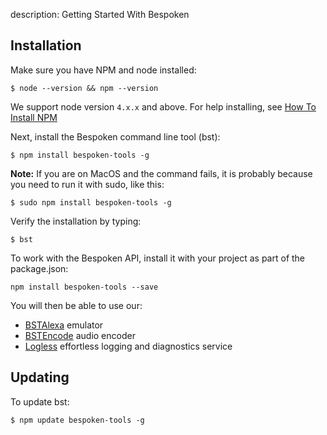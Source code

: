 description: Getting Started With Bespoken

## Installation

Make sure you have NPM and node installed:
```
$ node --version && npm --version
```
We support node version `4.x.x` and above.  For help installing, see [How To Install NPM](http://blog.npmjs.org/post/85484771375/how-to-install-npm)


Next, install the Bespoken command line tool (bst):
```
$ npm install bespoken-tools -g
```
__Note:__ If you are on MacOS and the command fails, it is probably because you need to run it with sudo, like this:
```
$ sudo npm install bespoken-tools -g
```
Verify the installation by typing:
```
$ bst
```

To work with the Bespoken API, install it with your project as part of the package.json:
```
npm install bespoken-tools --save
```

You will then be able to use our:
 
* [BSTAlexa](http://docs.bespoken.tools/en/latest/api/classes/bstalexa.html) emulator 
* [BSTEncode](http://docs.bespoken.tools/en/latest/api/classes/bstalexa.html) audio encoder
* [Logless](http://docs.bespoken.tools/en/latest/api/classes/logless.html) effortless logging and diagnostics service

## Updating

To update bst:
```
$ npm update bespoken-tools -g
```
